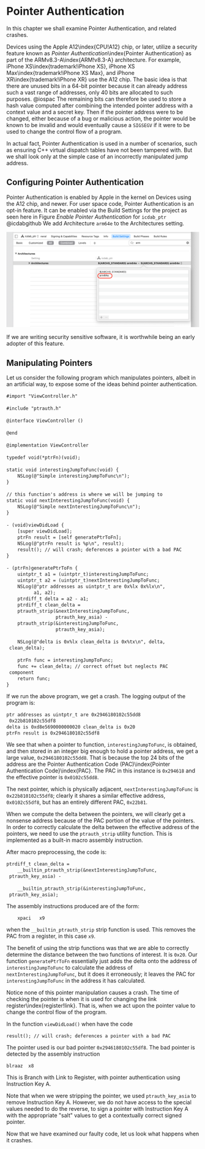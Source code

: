 # Pointer Authentication

In this chapter we shall examine Pointer Authentication, and related crashes.

Devices using the Apple A12\index{CPU!A12} chip, or later, utilize a security feature known as _Pointer Authentication_\index{Pointer Authentication} as part of the ARMv8.3-A\index{ARM!v8.3-A} architecture.  For example, iPhone XS\index{trademark!iPhone XS}, iPhone XS Max\index{trademark!iPhone XS Max}, and iPhone XR\index{trademark!iPhone XR} use the A12 chip.  The basic idea is that there are unused bits in a 64-bit pointer because it can already address such a vast range of addresses, only 40 bits are allocated to such purposes. @iospac  The remaining bits can therefore be used to store a hash value computed after combining the intended pointer address with a context value and a secret key.  Then if the pointer address were to be changed, either because of a bug or malicious action, the pointer would be known to be invalid and would eventually cause a `SIGSEGV` if it were to be used to change the control flow of a program.

In actual fact, Pointer Authentication is used in a number of scenarios, such as ensuring C++ virtual dispatch tables have not been tampered with.  But we shall look only at the simple case of an incorrectly manipulated jump address.

## Configuring Pointer Authentication

Pointer Authentication is enabled by Apple in the kernel on Devices using the A12 chip, and newer.  For user space code, Pointer Authentication is an opt-in feature.  It can be enabled via the Build Settings for the project as seen here in Figure _Enable Pointer Authentication_ for `icdab_ptr`  @icdabgithub  We add Architecture `arm64e` to the Architectures setting.

![Enable Pointer Authentication](screenshots/enable_ptr_auth.png)

If we are writing security sensitive software, it is worthwhile being an early adopter of this feature.

## Manipulating Pointers

Let us consider the following program which manipulates pointers, albeit in an artificial way, to expose some of the ideas behind pointer authentication.

```
#import "ViewController.h"

#include "ptrauth.h"

@interface ViewController ()

@end

@implementation ViewController

typedef void(*ptrFn)(void);

static void interestingJumpToFunc(void) {
    NSLog(@"Simple interestingJumpToFunc\n");
}

// this function's address is where we will be jumping to
static void nextInterestingJumpToFunc(void) {
    NSLog(@"Simple nextInterestingJumpToFunc\n");
}

- (void)viewDidLoad {
    [super viewDidLoad];
    ptrFn result = [self generatePtrToFn];
    NSLog(@"ptrFn result is %p\n", result);
    result(); // will crash; deferences a pointer with a bad PAC
}

- (ptrFn)generatePtrToFn {
    uintptr_t a1 = (uintptr_t)interestingJumpToFunc;
    uintptr_t a2 = (uintptr_t)nextInterestingJumpToFunc;
    NSLog(@"ptr addresses as uintptr_t are 0x%lx 0x%lx\n",
          a1, a2);
    ptrdiff_t delta = a2 - a1;
    ptrdiff_t clean_delta =
    ptrauth_strip(&nextInterestingJumpToFunc,
                  ptrauth_key_asia) -
    ptrauth_strip(&interestingJumpToFunc,
                  ptrauth_key_asia);
    
    NSLog(@"delta is 0x%lx clean_delta is 0x%tx\n", delta,
 clean_delta);
    
    ptrFn func = interestingJumpToFunc;
    func += clean_delta; // correct offset but neglects PAC
 component
    return func;
}
```

If we run the above program, we get a crash.  The logging output of the program is:

```
ptr addresses as uintptr_t are 0x2946180102c55dd8
 0x22b810102c55df8
delta is 0xd8e5690000000020 clean_delta is 0x20
ptrFn result is 0x2946180102c55df8
```

We see that when a pointer to function, `interestingJumpToFunc`, is obtained, and then stored in an integer big enough to hold a pointer address, we get a large value, `0x2946180102c55dd8`.  That is because the top 24 bits of the address are the Pointer Authentication Code (PAC)\index{Pointer Authentication Code}\index{PAC}.  The PAC in this instance is `0x294618` and the effective pointer is `0x0102c55dd8`.

The next pointer, which is physically adjacent, `nextInterestingJumpToFunc` is `0x22b810102c55df8`; clearly it shares a similar effective address, `0x0102c55df8`, but has an entirely different PAC, `0x22b81`.

When we compute the delta between the pointers, we will clearly get a nonsense address because of the PAC portion of the value of the pointers.  In order to correctly calculate the delta between the effective address of the pointers, we need to use the `ptrauth_strip` utility function.  This is implemented as a built-in macro assembly instruction.

After macro preprocessing, the code is:

```
ptrdiff_t clean_delta =
    __builtin_ptrauth_strip(&nextInterestingJumpToFunc,
 ptrauth_key_asia) -

    __builtin_ptrauth_strip(&interestingJumpToFunc,
 ptrauth_key_asia);
```

The assembly instructions produced are of the form:
```
	xpaci	x9
```
when the `__builtin_ptrauth_strip` strip function is used.  This removes the PAC from a register, in this case `x9`.

The benefit of using the strip functions was that we are able to correctly determine the distance between the two functions of interest.  It is `0x20`.  Our function `generatePtrToFn` essentially just adds the delta onto the address of `interestingJumpToFunc` to calculate the address of `nextInterestingJumpToFunc`, but it does it erroneously; it leaves the PAC for `interestingJumpToFunc` in the address it has calculated.

Notice none of this pointer manipulation causes a crash.  The time of checking the pointer is when it is used for changing the link register\index{register!link}.  That is, when we act upon the pointer value to change the control flow of the program.

In the function `viewDidLoad()` when have the code 
```
result(); // will crash; deferences a pointer with a bad PAC
```

The pointer used is our bad pointer `0x2946180102c55df8`.  The bad pointer is detected by the assembly instruction

```
blraaz	x8
```

This is Branch with Link to Register, with pointer authentication using Instruction Key A.

Note that when we were stripping the pointer, we used `ptrauth_key_asia` to remove Instruction Key A.  However, we do not have access to the special values needed to do the reverse, to sign a pointer with Instruction Key A with the appropriate "salt" values to get a contextually correct signed pointer.

Now that we have examined our faulty code, let us look what happens when it crashes.

